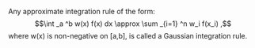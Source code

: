 Any approximate integration rule of the form:
$$\int _a ^b w(x) f(x) dx \approx \sum _{i=1} ^n w_i f(x_i) ,$$ where
w(x) is non-negative on [a,b], is called a Gaussian integration rule.
